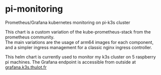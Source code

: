 # pi-monitoring
Prometheus/Grafana kubernetes monitoring on pi-k3s cluster

This chart is a custom variation of the kube-prometheus-stack from the prometheus community.    
The main variations are the usage of arm64 images for each component, and a simpler ingress management for a classic nginx ingress controller.    

This helm chart is currently used to monitor my k3s cluster on 5 raspberry pi machines. The Grafana endpoint is accessible from outside at [grafana.k3s.thulot.fr](https://grafana.k3s.thulot.fr)